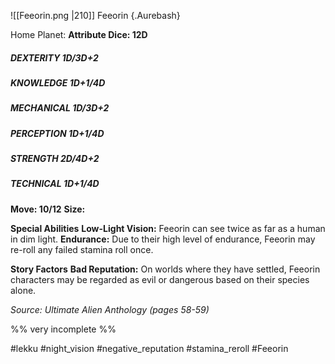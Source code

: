 ![[Feeorin.png |210]]
Feeorin {.Aurebash}

Home Planet: 
**Attribute Dice: 12D**
##### DEXTERITY 1D/3D+2
##### KNOWLEDGE 1D+1/4D
##### MECHANICAL 1D/3D+2
##### PERCEPTION 1D+1/4D
##### STRENGTH 2D/4D+2
##### TECHNICAL 1D+1/4D
**Move: 10/12**
**Size:** 

**Special Abilities**
**Low-Light Vision:** Feeorin can see twice as far as a human in dim light.
**Endurance:** Due to their high level of endurance, Feeorin may re-roll any failed stamina roll once.

**Story Factors**
**Bad Reputation:** On worlds where they have settled, Feeorin characters may be regarded as evil or dangerous based on their species alone.

*Source: Ultimate Alien Anthology (pages 58-59)*

%%  very incomplete %%

#lekku #night_vision #negative_reputation
#stamina_reroll 
#Feeorin